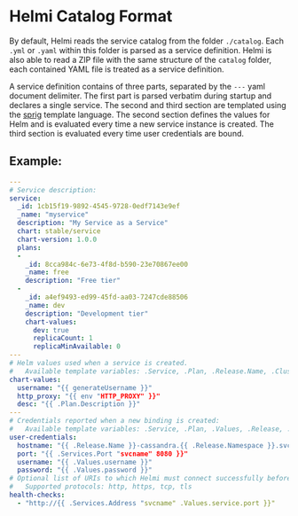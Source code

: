 # Helmi Catalog Format

By default, Helmi reads the service catalog from the folder `./catalog`. Each
`.yml` or `.yaml` within this folder is parsed as a service definition. Helmi
is also able to read a ZIP file with the same structure of the `catalog` folder,
each contained YAML file is treated as a service definition.

A service definition contains of three parts, separated by the `---` yaml
document delimiter. The first part is parsed verbatim during startup and
declares a single service. The second and third section are templated using
the [sprig](https://masterminds.github.io/sprig/) template language. The second
section defines the values for Helm and is evaluated every time a new service
instance is created. The third section is evaluated every time user credentials
are bound.

## Example:

```yaml
---
# Service description:
service:
  _id: 1cb15f19-9892-4545-9728-0edf7143e9ef
  _name: "myservice"
  description: "My Service as a Service"
  chart: stable/service
  chart-version: 1.0.0
  plans:
  -
    _id: 8cca984c-6e73-4f8d-b590-23e70867ee00
    _name: free
    description: "Free tier"
  -
    _id: a4ef9493-ed99-45fd-aa03-7247cde88506
    _name: dev
    description: "Development tier"
    chart-values:
      dev: true
      replicaCount: 1
      replicaMinAvailable: 0
---
# Helm values used when a service is created.
#   Available template variables: .Service, .Plan, .Release.Name, .Cluster, .Parameters
chart-values:
  username: "{{ generateUsername }}"
  http_proxy: "{{ env "HTTP_PROXY" }}"
  desc: "{{ .Plan.Description }}"
---
# Credentials reported when a new binding is created:
#   Available template variables: .Service, .Plan, .Values, .Release, .Cluster
user-credentials:
  hostname: "{{ .Release.Name }}-cassandra.{{ .Release.Namespace }}.svc.cluster.local"
  port: "{{ .Services.Port "svcname" 8080 }}"
  username: "{{ .Values.username }}"
  password: "{{ .Values.password }}"
# Optional list of URIs to which Helmi must connect successfully before a service is reported ready:
#   Supported protocols: http, https, tcp, tls
health-checks:
  - "http://{{ .Services.Address "svcname" .Values.service.port }}"
```
